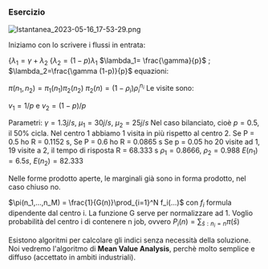 ### Esercizio

![Istantanea_2023-05-16_17-53-29.png](/home/festinho/Scrivania/Istantanea_2023-05-16_17-53-29.png)

Iniziamo con lo scrivere i flussi in entrata:

$\{ \lambda_1= \gamma + \lambda_2$
$\{\lambda_2 = (1-p)\lambda_1$
$\lambda_1= \frac{\gamma}{p}$ ; $\lambda_2=\frac{\gamma (1-p)}{p}$
equazioni:

$\pi(n_1,n_2) = \pi_1(n_1) \pi_2(n_2)$
$\pi_2(n)=(1-\rho_i)\rho_i^{n_i}$
Le visite sono:

$v_1=1/p$ e $v_2=(1-p)/p$

Parametri: $\gamma= 1.3 j/s$, $\mu_1= 30j/s$, $\mu_2=25 j/s$
Nel caso bilanciato, cioè $p=0.5$, il 50% cicla.
Nel centro 1 abbiamo 1 visita in più rispetto al centro 2.
Se P = 0.5 ho R = 0.1152 s, 
Se P = 0.6 ho R = 0.0865 s
Se p = 0.05 ho 20 visite ad 1, 19 visite a 2, il tempo di risposta R = 68.333 s
$\rho_1= 0.8666$, $\rho_2=0.988$
$E(n_1) = 6.5 s$, $E(n_2)= 82.333$

Nelle forme prodotto aperte, le marginali già sono in forma prodotto, nel caso chiuso no.

$\pi(n_1,...,n_M) = \frac{1}{G(n)}\prod_{i=1}^N f_i(...)$ con $f_i$ formula dipendente dal centro i. La funzione G serve per normalizzare ad 1.
Voglio probabilità del centro i di contenere n job, ovvero $P_i(n) = \sum_{\bar{s}: n_i=n }\pi(\bar{s})$

Esistono algoritmi per calcolare gli indici senza necessità della soluzione.
Noi vedremo l'algoritmo di **Mean Value Analysis**, perchè molto semplice e diffuso (accettato in ambiti industriali).
